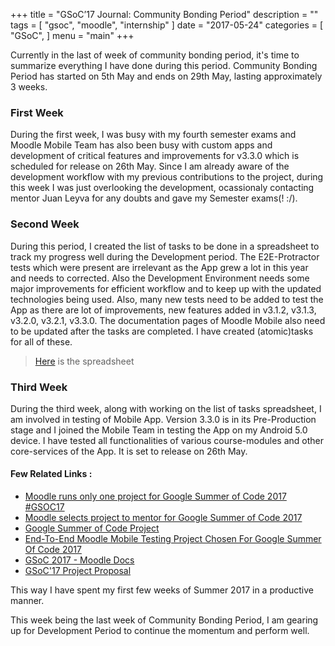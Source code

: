 +++
title = "GSoC’17 Journal: Community Bonding Period"
description = ""
tags = [
    "gsoc",
    "moodle",
    "internship"
]
date = "2017-05-24"
categories = [
    "GSoC",
]
menu = "main"
+++


Currently in the last of week of community bonding period, it's time to summarize everything I have done during this period. Community Bonding Period has started on 5th May and ends on 29th May, lasting approximately 3 weeks.

### First Week
During the first week, I was busy with my fourth semester exams and Moodle Mobile Team has also been busy with custom apps and development of critical features and improvements for v3.3.0 which is scheduled for release on 26th May. Since I am already aware of the development workflow with my previous contributions to the project, during this week I was just overlooking the development, ocassionaly contacting mentor Juan Leyva for any doubts and gave my Semester exams(! :/).

### Second Week
During this period, I created the list of tasks to be done in a spreadsheet to track my progress well during the Development period. The E2E-Protractor tests which were present are irrelevant as the App grew a lot in this year and needs to corrected. Also the Development Environment needs some major improvements for efficient workflow and to keep up with the updated technologies being used. Also, many new tests need to be added to test the App as there are lot of improvements, new features added in v3.1.2, v3.1.3, v3.2.0, v3.2.1, v3.3.0. The documentation pages of Moodle Mobile also need to be updated after the tasks are completed. I have created (atomic)tasks for all of these.
> [Here](https://docs.google.com/spreadsheets/d/11NPeEESZdmo5aNxucpiuMvbpYkBvsHodGlwbzF7VDS0/edit?usp=sharing) is the spreadsheet

### Third Week
During the third week, along with working on the list of tasks spreadsheet, I am involved in testing of Mobile App. Version 3.3.0 is in its Pre-Production stage and I joined the Mobile Team in testing the App on my Android 5.0 device. I have tested all functionalities of various course-modules and other core-services of the App. It is set to release on 26th May.

#### Few Related Links : 
* [Moodle runs only one project for Google Summer of Code 2017 #GSOC17](http://www.moodleworld.com/moodle-runs-only-one-project-for-google-summer-of-code-2017-gsoc17/)
* [Moodle selects project to mentor for Google Summer of Code 2017](https://moodle.com/2017/05/11/moodle-selects-project-mentor-google-summer-code-2017/)
* [Google Summer of Code Project](https://summerofcode.withgoogle.com/projects/#5005300592541696)
* [End-To-End Moodle Mobile Testing Project Chosen For Google Summer Of Code 2017](http://www.moodlenews.com/2017/end-to-end-moodle-mobile-testing-project-chosen-for-google-summer-of-code-2017/)
* [GSoC 2017 - Moodle Docs](https://docs.moodle.org/dev/GSOC/2017)
* [GSoC'17 Project Proposal](https://docs.google.com/document/d/1zRKzCcvDpdhbIhteiyk4ctNOdinup-RahKclaGZHb4w/pub)


This way I have spent my first few weeks of Summer 2017 in a productive manner. 


This week being the last week of Community Bonding Period, I am gearing up for Development Period to continue the momentum and perform well.